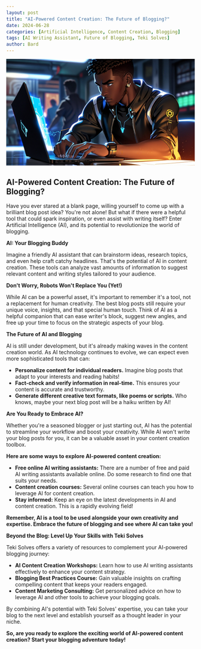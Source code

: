 ```yaml
---
layout: post
title: "AI-Powered Content Creation: The Future of Blogging?"
date: 2024-06-28
categories: [Artificial Intelligence, Content Creation, Blogging]
tags: [AI Writing Assistant, Future of Blogging, Teki Solves]
author: Bard
---
```


<img src="/ai-content-createion.jpg" alt="Image of woman learning to build a website" title="Image of woman learning to build a website" class="img-fluid">

## AI-Powered Content Creation: The Future of Blogging?

Have you ever stared at a blank page, willing yourself to come up with a brilliant blog post idea? You're not alone!  But what if there were a helpful tool that could spark inspiration, or even assist with writing itself?  Enter Artificial Intelligence (AI), and its potential to revolutionize the world of blogging.

**AI: Your Blogging Buddy**

Imagine a friendly AI assistant that can brainstorm ideas, research topics, and even help craft catchy headlines. That's the potential of AI in content creation. These tools can analyze vast amounts of information to suggest relevant content and writing styles tailored to your audience. 

**Don't Worry, Robots Won't Replace You (Yet!)**

While AI can be a powerful asset, it's important to remember it's a tool, not a replacement for human creativity.  The best blog posts still require your unique voice, insights, and that special human touch.  Think of AI as a helpful companion that can ease writer's block, suggest new angles, and free up your time to focus on the strategic aspects of your blog.

**The Future of AI and Blogging**

AI is still under development, but it's already making waves in the content creation world. As AI technology continues to evolve, we can expect even more sophisticated tools that can:

* **Personalize content for individual readers.** Imagine blog posts that adapt to your interests and reading habits!
* **Fact-check and verify information in real-time.** This ensures your content is accurate and trustworthy.
* **Generate different creative text formats, like poems or scripts.**  Who knows, maybe your next blog post will be a haiku written by AI!

**Are You Ready to Embrace AI?**

Whether you're a seasoned blogger or just starting out, AI has the potential to streamline your workflow and boost your creativity.  While AI won't write your blog posts for you, it can be a valuable asset in your content creation toolbox.

**Here are some ways to explore AI-powered content creation:**

* **Free online AI writing assistants:** There are a number of free and paid AI writing assistants available online.  Do some research to find one that suits your needs.
* **Content creation courses:** Several online courses can teach you how to leverage AI for content creation.
* **Stay informed:** Keep an eye on the latest developments in AI and content creation. This is a rapidly evolving field!

**Remember, AI is a tool to be used alongside your own creativity and expertise. Embrace the future of blogging and see where AI can take you!**

**Beyond the Blog: Level Up Your Skills with Teki Solves**

Teki Solves offers a variety of resources to complement your AI-powered blogging journey:

* **AI Content Creation Workshops:** Learn how to use AI writing assistants effectively to enhance your content strategy.
* **Blogging Best Practices Course:** Gain valuable insights on crafting compelling content that keeps your readers engaged.
* **Content Marketing Consulting:** Get personalized advice on how to leverage AI and other tools to achieve your blogging goals.

By combining AI's potential with Teki Solves' expertise, you can take your blog to the next level and establish yourself as a thought leader in your niche. 

**So, are you ready to explore the exciting world of AI-powered content creation?  Start your blogging adventure today!**